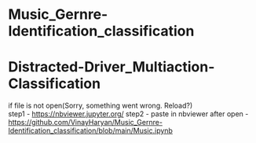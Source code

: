 # Music_Gernre-Identification_classification

# Distracted-Driver_Multiaction-Classification
if file is not open(Sorry, something went wrong. Reload?)  
 step1 - https://nbviewer.jupyter.org/
 step2 - paste in nbviewer after open - https://github.com/VinayHaryan/Music_Gernre-Identification_classification/blob/main/Music.ipynb
